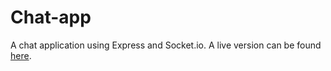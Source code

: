 # Chat-app
A chat application using Express and Socket.io. A live version can be found [here](https://dashboard.heroku.com/apps/jm-node-v1-chat-app).

